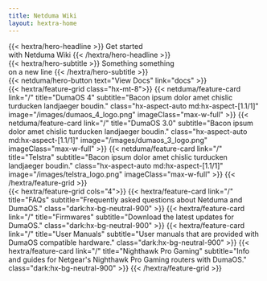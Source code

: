 ```yaml
---
title: Netduma Wiki
layout: hextra-home
---
```


<div class="hx-mt-6 hx-mb-6">
{{< hextra/hero-headline >}}
  Get started&nbsp;<br class="sm:hx-block hx-hidden" />with Netduma Wiki
{{< /hextra/hero-headline >}}
</div>

<div class="hx-mb-8">
{{< hextra/hero-subtitle >}}
  Something something&nbsp;<br class="sm:hx-block hx-hidden" />on a new line
{{< /hextra/hero-subtitle >}}
</div>

<div class="hx-mb-6">
{{< netduma/hero-button text="View Docs" link="docs" >}}
</div>

<div class="hx-mt-6">
{{< hextra/feature-grid class="hx-mt-8">}}
  {{< netduma/feature-card
    link="/"
    title="DumaOS 4"
    subtitle="Bacon ipsum dolor amet chislic turducken landjaeger boudin."
    class="hx-aspect-auto md:hx-aspect-[1.1/1]"
    image="/images/dumaos_4_logo.png"
    imageClass="max-w-full"
  >}}
  {{< netduma/feature-card
    link="/"
    title="DumaOS 3.0"
    subtitle="Bacon ipsum dolor amet chislic turducken landjaeger boudin."
    class="hx-aspect-auto md:hx-aspect-[1.1/1]"
    image="/images/dumaos_3_logo.png"
    imageClass="max-w-full"
  >}}
  {{< netduma/feature-card
    link="/"
    title="Telstra"
    subtitle="Bacon ipsum dolor amet chislic turducken landjaeger boudin."
    class="hx-aspect-auto md:hx-aspect-[1.1/1]"
    image="/images/telstra_logo.png"
    imageClass="max-w-full"
  >}}
{{< /hextra/feature-grid >}}
</div>

<div class="hx-mt-4">
{{< hextra/feature-grid cols="4">}}
  {{< hextra/feature-card
    link="/"
    title="FAQs"
    subtitle="Frequently asked questions about Netduma and DumaOS."
    class="dark:hx-bg-neutral-900"
  >}}
  {{< hextra/feature-card
    link="/"
    title="Firmwares"
    subtitle="Download the latest updates for DumaOS."
    class="dark:hx-bg-neutral-900"
  >}}
  {{< hextra/feature-card
    link="/"
    title="User Manuals"
    subtitle="User manuals that are provided with DumaOS compatible hardware."
    class="dark:hx-bg-neutral-900"
  >}}
  {{< hextra/feature-card
    link="/"
    title="Nighthawk Pro Gaming"
    subtitle="Info and guides for Netgear's Nighthawk Pro Gaming routers with DumaOS."
    class="dark:hx-bg-neutral-900"
  >}}
{{< /hextra/feature-grid >}}
</div>